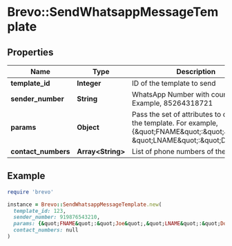 # Brevo::SendWhatsappMessageTemplate

## Properties

| Name | Type | Description | Notes |
| ---- | ---- | ----------- | ----- |
| **template_id** | **Integer** | ID of the template to send |  |
| **sender_number** | **String** | WhatsApp Number with country code. Example, 85264318721 |  |
| **params** | **Object** | Pass the set of attributes to customize the template. For example, {\&quot;FNAME\&quot;:\&quot;Joe\&quot;, \&quot;LNAME\&quot;:\&quot;Doe\&quot;}. | [optional] |
| **contact_numbers** | **Array&lt;String&gt;** | List of phone numbers of the contacts |  |

## Example

```ruby
require 'brevo'

instance = Brevo::SendWhatsappMessageTemplate.new(
  template_id: 123,
  sender_number: 919876543210,
  params: {&quot;FNAME&quot;:&quot;Joe&quot;,&quot;LNAME&quot;:&quot;Doe&quot;},
  contact_numbers: null
)
```


